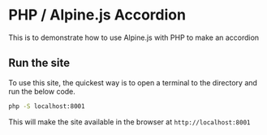 # PHP / Alpine.js Accordion

This is to demonstrate how to use Alpine.js with PHP to make an accordion

## Run the site

To use this site, the quickest way is to open a terminal to the directory and run the below code.

```sh
php -S localhost:8001
```

This will make the site available in the browser at `http://localhost:8001`
